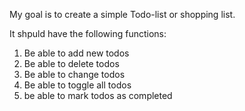 My goal is to create a simple Todo-list or shopping list.

It shpuld have the following functions:
1. Be able to add new todos
2. Be able to delete todos
3. Be able to change todos
4. Be able to toggle all todos
5. be able to mark todos as completed